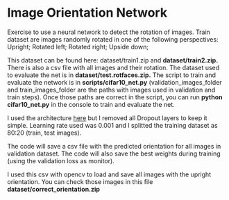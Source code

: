 # Image Orientation Network
Exercise to use a neural network to detect the rotation of images.
Train dataset are images randomly rotated in one of the following perspectives:
  Upright;
  Rotated left;
  Rotated right;
  Upside down;

This dataset can be found here: dataset/train1.zip and **dataset/train2.zip.**
There is also a csv file with all images and their rotation.
The dataset used to evaluate the net is in **dataset/test.rotfaces.zip.**
The script to train and evaluate the network is in **scripts/cifar10_net.py** (validation_images_folder and train_images_folder are the paths with images used in validation and train steps). Once those paths are correct in the script, you can run **python cifar10_net.py** in the console to train and evaluate the net.

I used the architecture [here](https://keras.io/examples/cifar10_cnn/) but I removed all Dropout layers to keep it simple.
Learning rate used was 0.001 and I splitted the training dataset as 80:20 (train, test images).

The code will save a csv file with the predicted orientation for all images in validation dataset. The code will also save the best weights during training (using the validation loss as monitor). 

I used this csv with opencv to load and save all images with the upright orientation. You can check those images in this file **dataset/correct_orientation.zip**


